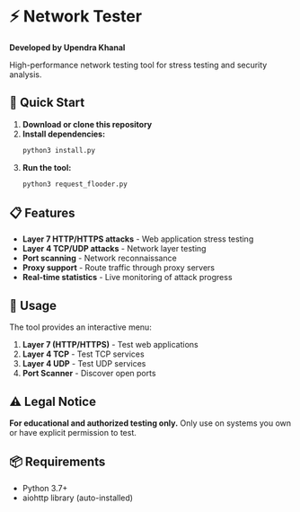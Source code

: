 # ⚡ Network Tester

**Developed by Upendra Khanal**

High-performance network testing tool for stress testing and security analysis.

## 🚀 Quick Start

1. **Download or clone this repository**
2. **Install dependencies:**
   ```bash
   python3 install.py
   ```
3. **Run the tool:**
   ```bash
   python3 request_flooder.py
   ```

## 📋 Features

- **Layer 7 HTTP/HTTPS attacks** - Web application stress testing
- **Layer 4 TCP/UDP attacks** - Network layer testing  
- **Port scanning** - Network reconnaissance
- **Proxy support** - Route traffic through proxy servers
- **Real-time statistics** - Live monitoring of attack progress

## 🎯 Usage

The tool provides an interactive menu:

1. **Layer 7 (HTTP/HTTPS)** - Test web applications
2. **Layer 4 TCP** - Test TCP services
3. **Layer 4 UDP** - Test UDP services  
4. **Port Scanner** - Discover open ports

## ⚠️ Legal Notice

**For educational and authorized testing only.** Only use on systems you own or have explicit permission to test.

## 📦 Requirements

- Python 3.7+
- aiohttp library (auto-installed)